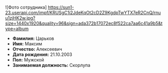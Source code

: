 ![Фото сотрудника] https://sun1-23.userapi.com/impf/KRUSgC1i2JdeKqOt2cD2Z9KgdpTwYTX7eR2CnQ/rnuu1zjHK2w.jpg?size=1440x1920&quality=96&sign=ada372b17072ec8f522ca7aa6c41a9b5&type=album
- **Фамилия:** Царьков
- **Имя:** Максим
- **Отчество:** Алексеевич
- **Дата рождения:** 21.10.2003
- **Пол:** Мужской
- **Занимаемая должность:** Скорлупа 
